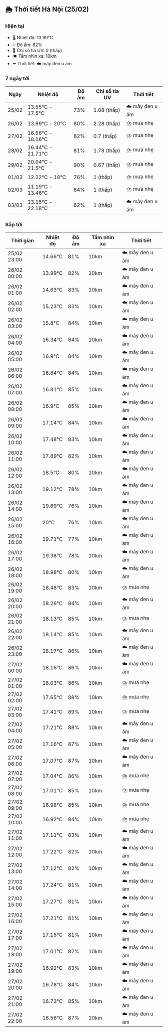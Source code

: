 ## 🌦️ Thời tiết Hà Nội (25/02)

### Hiện tại

- 🌡️ Nhiệt độ: 13.99℃
- 💦 Độ ẩm: 82%
- 🌟 Chỉ số tia UV: 0 (thấp)
- 👁️ Tầm nhìn xa: 10km
- ☂️ Thời tiết: ☁️ mây đen u ám

### 7 ngày tới

| Ngày | Nhiệt độ | Độ ẩm | Chỉ số tia UV | Thời tiết |
| --- | --- | --- | --- | --- |
| 25/02 | 13.55℃ - 17.5℃ | 73% | 1.08 (thấp) | ☁️ mây đen u ám |
| 26/02 | 13.99℃ - 20℃ | 80% | 2.28 (thấp) | ⛈️ mưa nhẹ |
| 27/02 | 16.56℃ - 18.16℃ | 82% | 0.7 (thấp) | ⛈️ mưa nhẹ |
| 28/02 | 16.44℃ - 21.71℃ | 81% | 1.78 (thấp) | ⛈️ mưa nhẹ |
| 29/02 | 20.04℃ - 21.5℃ | 90% | 0.67 (thấp) | ⛈️ mưa nhẹ |
| 01/03 | 12.22℃ - 18℃ | 76% | 1 (thấp) | ⛈️ mưa nhẹ |
| 02/03 | 11.19℃ - 13.46℃ | 64% | 1 (thấp) | ⛈️ mưa nhẹ |
| 03/03 | 13.15℃ - 22.18℃ | 62% | 1 (thấp) | ☁️ mây đen u ám |

### Sắp tới

| Thời gian | Nhiệt độ | Độ ẩm | Tầm nhìn xa | Thời tiết |
| --- | --- | --- | --- | --- |
| 25/02 23:00 | 14.66℃ | 81% | 10km | ☁️ mây đen u ám |
| 26/02 00:00 | 13.99℃ | 82% | 10km | ☁️ mây đen u ám |
| 26/02 01:00 | 14.63℃ | 83% | 10km | ☁️ mây đen u ám |
| 26/02 02:00 | 15.23℃ | 83% | 10km | ☁️ mây đen u ám |
| 26/02 03:00 | 15.8℃ | 84% | 10km | ☁️ mây đen u ám |
| 26/02 04:00 | 16.34℃ | 84% | 10km | ☁️ mây đen u ám |
| 26/02 05:00 | 16.9℃ | 84% | 10km | ☁️ mây đen u ám |
| 26/02 06:00 | 16.84℃ | 84% | 10km | ☁️ mây đen u ám |
| 26/02 07:00 | 16.81℃ | 85% | 10km | ☁️ mây đen u ám |
| 26/02 08:00 | 16.9℃ | 85% | 10km | ☁️ mây đen u ám |
| 26/02 09:00 | 17.14℃ | 84% | 10km | ☁️ mây đen u ám |
| 26/02 10:00 | 17.48℃ | 83% | 10km | ☁️ mây đen u ám |
| 26/02 11:00 | 17.89℃ | 82% | 10km | ☁️ mây đen u ám |
| 26/02 12:00 | 18.5℃ | 80% | 10km | ☁️ mây đen u ám |
| 26/02 13:00 | 19.12℃ | 78% | 10km | ☁️ mây đen u ám |
| 26/02 14:00 | 19.69℃ | 76% | 10km | ☁️ mây đen u ám |
| 26/02 15:00 | 20℃ | 76% | 10km | ☁️ mây đen u ám |
| 26/02 16:00 | 19.71℃ | 77% | 10km | ☁️ mây đen u ám |
| 26/02 17:00 | 19.38℃ | 78% | 10km | ☁️ mây đen u ám |
| 26/02 18:00 | 18.98℃ | 80% | 10km | ☁️ mây đen u ám |
| 26/02 19:00 | 18.48℃ | 83% | 10km | ⛈️ mưa nhẹ |
| 26/02 20:00 | 18.26℃ | 84% | 10km | ☁️ mây đen u ám |
| 26/02 21:00 | 18.13℃ | 85% | 10km | ⛈️ mưa nhẹ |
| 26/02 22:00 | 18.14℃ | 85% | 10km | ☁️ mây đen u ám |
| 26/02 23:00 | 18.17℃ | 86% | 10km | ☁️ mây đen u ám |
| 27/02 00:00 | 18.16℃ | 86% | 10km | ☁️ mây đen u ám |
| 27/02 01:00 | 18.03℃ | 86% | 10km | ⛈️ mưa nhẹ |
| 27/02 02:00 | 17.65℃ | 88% | 10km | ⛈️ mưa nhẹ |
| 27/02 03:00 | 17.41℃ | 89% | 10km | ⛈️ mưa nhẹ |
| 27/02 04:00 | 17.21℃ | 88% | 10km | ☁️ mây đen u ám |
| 27/02 05:00 | 17.16℃ | 87% | 10km | ☁️ mây đen u ám |
| 27/02 06:00 | 17.07℃ | 87% | 10km | ☁️ mây đen u ám |
| 27/02 07:00 | 17.04℃ | 86% | 10km | ⛈️ mưa nhẹ |
| 27/02 08:00 | 17.01℃ | 85% | 10km | ⛈️ mưa nhẹ |
| 27/02 09:00 | 16.98℃ | 85% | 10km | ⛈️ mưa nhẹ |
| 27/02 10:00 | 16.92℃ | 84% | 10km | ⛈️ mưa nhẹ |
| 27/02 11:00 | 17.11℃ | 83% | 10km | ☁️ mây đen u ám |
| 27/02 12:00 | 17.22℃ | 82% | 10km | ☁️ mây đen u ám |
| 27/02 13:00 | 17.12℃ | 82% | 10km | ☁️ mây đen u ám |
| 27/02 14:00 | 17.24℃ | 81% | 10km | ☁️ mây đen u ám |
| 27/02 15:00 | 17.27℃ | 81% | 10km | ☁️ mây đen u ám |
| 27/02 16:00 | 17.21℃ | 81% | 10km | ☁️ mây đen u ám |
| 27/02 17:00 | 17.15℃ | 81% | 10km | ☁️ mây đen u ám |
| 27/02 18:00 | 17.01℃ | 82% | 10km | ☁️ mây đen u ám |
| 27/02 19:00 | 16.92℃ | 83% | 10km | ☁️ mây đen u ám |
| 27/02 20:00 | 16.78℃ | 84% | 10km | ☁️ mây đen u ám |
| 27/02 21:00 | 16.73℃ | 85% | 10km | ☁️ mây đen u ám |
| 27/02 22:00 | 16.56℃ | 87% | 10km | ☁️ mây đen u ám |
